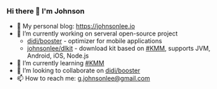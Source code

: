 ### Hi there 👋 I'm Johnson

- 📝 My personal blog: https://johnsonlee.io
- 🔭 I’m currently working on serveral open-source project
  - [didi/booster](https://github.com/didi/booster) - optimizer for mobile applications
  - [johnsonlee/dlkit](https://github.com/johnsonlee/dlkit) - download kit based on [#KMM](https://kotlinlang.org/lp/mobile/), supports JVM, Android, iOS, Node.js
- 🌱 I’m currently learning [#KMM](https://kotlinlang.org/lp/mobile/)
- 👯 I’m looking to collaborate on [didi/booster](https://github.com/didi/booster)
- 📫 How to reach me: g.johnsonlee@gmail.com
